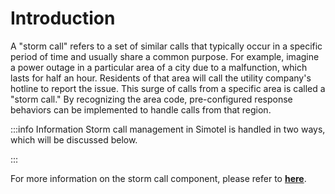 # Introduction

A "storm call" refers to a set of similar calls that typically occur in a specific period of time and usually share a common purpose. For example, imagine a power outage in a particular area of a city due to a malfunction, which lasts for half an hour. Residents of that area will call the utility company's hotline to report the issue. This surge of calls from a specific area is called a "storm call." By recognizing the area code, pre-configured response behaviors can be implemented to handle calls from that region.

:::info Information
Storm call management in Simotel is handled in two ways, which will be discussed below.

:::

For more information on the storm call component, please refer to **[here](/pbx/pbx-menu/dialplan/components/spit_detection)**.